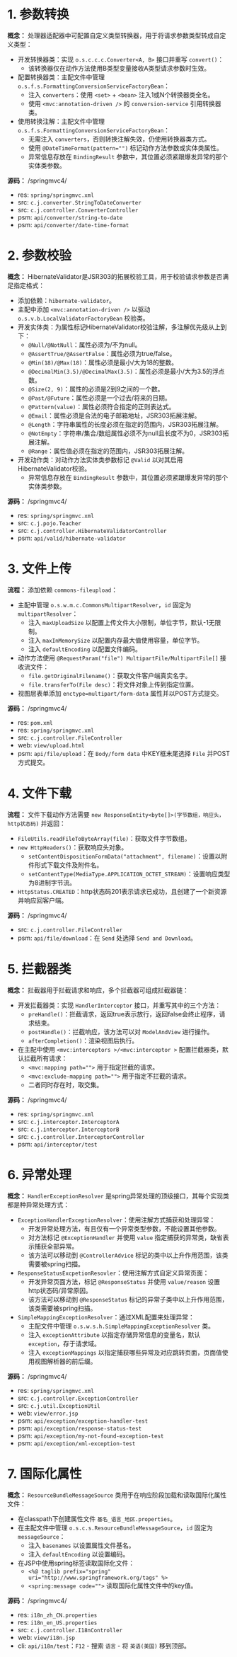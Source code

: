 # 1. 参数转换

**概念：** 处理器适配器中可配置自定义类型转换器，用于将请求参数类型转成自定义类型：
- 开发转换器类：实现 `o.s.c.c.c.Converter<A, B>` 接口并重写 `convert()`：
    - 该转换器仅在动作方法使用B类型变量接收A类型请求参数时生效。
- 配置转换器类：主配文件中管理 `o.s.f.s.FormattingConversionServiceFactoryBean`：
    - 注入 `converters`：使用 `<set>` + `<bean>` 注入1或N个转换器类全名。
    - 使用 `<mvc:annotation-driven />` 的 `conversion-service` 引用转换器类。
- 使用转换注解：主配文件中管理 `o.s.f.s.FormattingConversionServiceFactoryBean`：
    - 无需注入 `converters`，否则转换注解失效，仍使用转换器类方式。
    - 使用 `@DateTimeFormat(pattern="")` 标记动作方法参数或实体类属性。
    - 异常信息存放在 `BindingResult` 参数中，其位置必须紧跟爆发异常的那个实体类参数。

**源码：** /springmvc4/
- res: `spring/springmvc.xml`
- src: `c.j.converter.StringToDateConverter`
- src: `c.j.controller.ConverterController`
- psm: `api/converter/string-to-date`
- psm: `api/converter/date-time-format`

# 2. 参数校验

**概念：** HibernateValidator是JSR303的拓展校验工具，用于校验请求参数是否满足指定格式：
- 添加依赖：`hibernate-validator`。
- 主配中添加 `<mvc:annotation-driven />` 以驱动 `o.s.v.b.LocalValidatorFactoryBean` 校验类。
- 开发实体类：为属性标记HibernateValidator校验注解，多注解优先级从上到下：
    - `@Null/@NotNull`：属性必须为/不为null。
    - `@AssertTrue/@AssertFalse`：属性必须为true/false。
    - `@Min(18)/@Max(18)`：属性必须是最小/大为18的整数。
    - `@DecimalMin(3.5)/@DecimalMax(3.5)`：属性必须是最小/大为3.5的浮点数。
    - `@Size(2, 9)`：属性的必须是2到9之间的一个数。
    - `@Past/@Future`：属性必须是一个过去/将来的日期。
    - `@Pattern(value)`：属性必须符合指定的正则表达式。
    - `@Email`：属性必须是合法的电子邮箱地址，JSR303拓展注解。
    - `@Length`：字符串属性的长度必须在指定的范围内，JSR303拓展注解。
    - `@NotEmpty`：字符串/集合/数组属性必须不为null且长度不为0，JSR303拓展注解。
    - `@Range`：属性值必须在指定的范围内，JSR303拓展注解。
- 开发动作类：对动作方法实体类参数标记 `@Valid` 以对其启用HibernateValidator校验。
    - 异常信息存放在 `BindingResult` 参数中，其位置必须紧跟爆发异常的那个实体类参数。

**源码：** /springmvc4/
- res: `spring/springmvc.xml`
- src: `c.j.pojo.Teacher`
- src: `c.j.controller.HibernateValidatorController`
- psm: `api/valid/hibernate-validator`

# 3. 文件上传

**流程：** 添加依赖 `commons-fileupload`：
- 主配中管理 `o.s.w.m.c.CommonsMultipartResolver`，`id` 固定为 `multipartResolver`：
    - 注入 `maxUploadSize` 以配置上传文件大小限制，单位字节，默认-1无限制。
    - 注入 `maxInMemorySize` 以配置内存最大值使用容量，单位字节。
    - 注入 `defaultEncoding` 以配置文件编码。
- 动作方法使用 `@RequestParam("file") MultipartFile/MultipartFile[]` 接收流文件：
    - `file.getOriginalFilename()`：获取文件客户端真实名字。
    - `file.transferTo(File desc)`：将文件对象上传到指定位置。
- 视图层表单添加 `enctype=multipart/form-data` 属性并以POST方式提交。

**源码：** /springmvc4/
- res: `pom.xml`
- res: `spring/springmvc.xml`
- src: `c.j.controller.FileController`
- web: `view/upload.html`
- psm: `api/file/upload`：在 `Body/form data` 中KEY框末尾选择 `File` 并POST方式提交。

# 4. 文件下载

**流程：** 文件下载动作方法需要 `new ResponseEntity<byte[]>(字节数组，响应头，http状态码)` 并返回：
- `FileUtils.readFileToByteArray(file)`：获取文件字节数组。
- `new HttpHeaders()`：获取响应头对象。
    - `setContentDispositionFormData("attachment", filename)`：设置以附件形式下载文件及附件名。
    - `setContentType(MediaType.APPLICATION_OCTET_STREAM)`：设置响应类型为8进制字节流。
- `HttpStatus.CREATED`：http状态码201表示请求已成功，且创建了一个新资源并响应回客户端。

**源码：** /springmvc4/
- src: `c.j.controller.FileController`
- psm: `api/file/download`：在 `Send` 处选择 `Send and Download`。

# 5. 拦截器类

**概念：** 拦截器用于拦截请求和响应，多个拦截器可组成拦截器链：
- 开发拦截器类：实现 `HandlerInterceptor` 接口，并重写其中的三个方法：
    - `preHandle()`：拦截请求，返回true表示放行，返回false会终止程序，请求结束。
    - `postHandle()`：拦截响应，该方法可以对 `ModelAndView` 进行操作。
    - `afterCompletion()`：渲染视图后执行。
- 在主配中使用 `<mvc:interceptors >/<mvc:interceptor >` 配置拦截器类，默认拦截所有请求：
    - `<mvc:mapping path="">` 用于指定拦截的请求。
    - `<mvc:exclude-mapping path="">` 用于指定不拦截的请求。
    - 二者同时存在时，取交集。

**源码：** /springmvc4/
- res: `spring/springmvc.xml`
- src: `c.j.interceptor.InterceptorA`
- src: `c.j.interceptor.InterceptorB`
- src: `c.j.controller.InterceptorController`
- psm: `api/interceptor/test`

# 6. 异常处理

**概念：** `HandlerExceptionResolver` 是spring异常处理的顶级接口，其每个实现类都是种异常处理方式：
- `ExceptionHandlerExceptionResolver`：使用注解方式捕获和处理异常：
    - 开发异常处理方法，有且仅有一个异常类型参数，不能设置其他参数。
    - 对方法标记 `@ExceptionHandler` 并使用 `value` 指定捕获的异常类，缺省表示捕获全部异常。
    - 该方法可以移动到 `@ControllerAdvice` 标记的类中以上升作用范围，该类需要被spring扫描。
- `ResponseStatusExcpetionResovler`：使用注解方式自定义异常页面：
    - 开发异常页面方法，标记 `@ResponseStatus` 并使用 `value/reason` 设置http状态码/异常原因。
    - 该方法可以移动到 `@ResponseStatus` 标记的异常子类中以上升作用范围，该类需要被spring扫描。
- `SimpleMappingExceptionResolver`：通过XML配置来处理异常：
    - 主配文件中管理 `o.s.w.s.h.SimpleMappingExceptionResolver` 类。
    - 注入 `exceptionAttribute` 以指定存储异常信息的变量名，默认 `exception`，存于请求域。
    - 注入 `exceptionMappings` 以指定捕获哪些异常及对应跳转页面，页面值使用视图解析器的前后缀。

**源码：** /springmvc4/
- res: `spring/springmvc.xml`
- src: `c.j.controller.ExceptionController`
- src: `c.j.util.ExceptionUtil`
- web: `view/error.jsp`
- psm: `api/exception/exception-handler-test`
- psm: `api/exception/response-status-test`
- psm: `api/exception/my-not-found-exception-test`
- psm: `api/exception/xml-exception-test`

# 7. 国际化属性

**概念：** `ResourceBundleMessageSource` 类用于在响应阶段加载和读取国际化属性文件：
- 在classpath下创建属性文件 `基名_语言_地区.properties`。
- 在主配文件中管理 `o.s.c.s.ResourceBundleMessageSource`，`id` 固定为 `messageSource`：
    - 注入 `basenames` 以设置属性文件基名。
    - 注入 `defaultEncoding` 以设置编码。
- 在JSP中使用spring标签读取国际化文件：
    - `<%@ taglib prefix="spring" uri="http://www.springframework.org/tags" %>`
    - `<spring:message code="">` 读取国际化属性文件中的key值。

**源码：** /springmvc4/
- res: `i18n_zh_CN.properties`
- res: `i18n_en_US.properties`
- src: `c.j.controller.I18nController`
- web: `view/i18n.jsp`
- cli: `api/i18n/test`：`F12` - 搜索 `语言` - 将 `英语(美国)` 移到顶部。